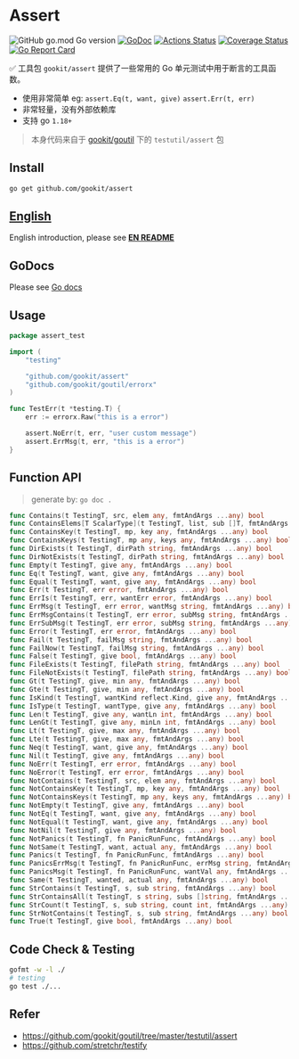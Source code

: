 # Assert

![GitHub go.mod Go version](https://img.shields.io/github/go-mod/go-version/gookit/assert?style=flat-square)
[![GoDoc](https://godoc.org/github.com/gookit/assert?status.svg)](https://pkg.go.dev/github.com/gookit/assert)
[![Actions Status](https://github.com/gookit/assert/workflows/Unit-Tests/badge.svg)](https://github.com/gookit/assert/actions)
[![Coverage Status](https://coveralls.io/repos/github/gookit/assert/badge.svg?branch=master)](https://coveralls.io/github/gookit/assert?branch=master)
[![Go Report Card](https://goreportcard.com/badge/github.com/gookit/assert)](https://goreportcard.com/report/github.com/gookit/assert)

✅ 工具包 `gookit/assert` 提供了一些常用的 Go 单元测试中用于断言的工具函数。

- 使用非常简单 eg: `assert.Eq(t, want, give)` `assert.Err(t, err)`
- 非常轻量，没有外部依赖库
- 支持 go `1.18+`

> 本身代码来自于 [gookit/goutil](https://github.com/gookit/goutil) 下的 `testutil/assert` 包

## Install

```bash
go get github.com/gookit/assert
```

## [English](README.md)

English introduction, please see **[EN README](README.md)**

## GoDocs

Please see [Go docs](https://pkg.go.dev/github.com/gookit/assert)

## Usage

```go
package assert_test

import (
	"testing"

	"github.com/gookit/assert"
	"github.com/gookit/goutil/errorx"
)

func TestErr(t *testing.T) {
	err := errorx.Raw("this is a error")

	assert.NoErr(t, err, "user custom message")
	assert.ErrMsg(t, err, "this is a error")
}
```

## Function API

> generate by: `go doc .`

```go
func Contains(t TestingT, src, elem any, fmtAndArgs ...any) bool
func ContainsElems[T ScalarType](t TestingT, list, sub []T, fmtAndArgs ...any) bool
func ContainsKey(t TestingT, mp, key any, fmtAndArgs ...any) bool
func ContainsKeys(t TestingT, mp any, keys any, fmtAndArgs ...any) bool
func DirExists(t TestingT, dirPath string, fmtAndArgs ...any) bool
func DirNotExists(t TestingT, dirPath string, fmtAndArgs ...any) bool
func Empty(t TestingT, give any, fmtAndArgs ...any) bool
func Eq(t TestingT, want, give any, fmtAndArgs ...any) bool
func Equal(t TestingT, want, give any, fmtAndArgs ...any) bool
func Err(t TestingT, err error, fmtAndArgs ...any) bool
func ErrIs(t TestingT, err, wantErr error, fmtAndArgs ...any) bool
func ErrMsg(t TestingT, err error, wantMsg string, fmtAndArgs ...any) bool
func ErrMsgContains(t TestingT, err error, subMsg string, fmtAndArgs ...any) bool
func ErrSubMsg(t TestingT, err error, subMsg string, fmtAndArgs ...any) bool
func Error(t TestingT, err error, fmtAndArgs ...any) bool
func Fail(t TestingT, failMsg string, fmtAndArgs ...any) bool
func FailNow(t TestingT, failMsg string, fmtAndArgs ...any) bool
func False(t TestingT, give bool, fmtAndArgs ...any) bool
func FileExists(t TestingT, filePath string, fmtAndArgs ...any) bool
func FileNotExists(t TestingT, filePath string, fmtAndArgs ...any) bool
func Gt(t TestingT, give, min any, fmtAndArgs ...any) bool
func Gte(t TestingT, give, min any, fmtAndArgs ...any) bool
func IsKind(t TestingT, wantKind reflect.Kind, give any, fmtAndArgs ...any) bool
func IsType(t TestingT, wantType, give any, fmtAndArgs ...any) bool
func Len(t TestingT, give any, wantLn int, fmtAndArgs ...any) bool
func LenGt(t TestingT, give any, minLn int, fmtAndArgs ...any) bool
func Lt(t TestingT, give, max any, fmtAndArgs ...any) bool
func Lte(t TestingT, give, max any, fmtAndArgs ...any) bool
func Neq(t TestingT, want, give any, fmtAndArgs ...any) bool
func Nil(t TestingT, give any, fmtAndArgs ...any) bool
func NoErr(t TestingT, err error, fmtAndArgs ...any) bool
func NoError(t TestingT, err error, fmtAndArgs ...any) bool
func NotContains(t TestingT, src, elem any, fmtAndArgs ...any) bool
func NotContainsKey(t TestingT, mp, key any, fmtAndArgs ...any) bool
func NotContainsKeys(t TestingT, mp any, keys any, fmtAndArgs ...any) bool
func NotEmpty(t TestingT, give any, fmtAndArgs ...any) bool
func NotEq(t TestingT, want, give any, fmtAndArgs ...any) bool
func NotEqual(t TestingT, want, give any, fmtAndArgs ...any) bool
func NotNil(t TestingT, give any, fmtAndArgs ...any) bool
func NotPanics(t TestingT, fn PanicRunFunc, fmtAndArgs ...any) bool
func NotSame(t TestingT, want, actual any, fmtAndArgs ...any) bool
func Panics(t TestingT, fn PanicRunFunc, fmtAndArgs ...any) bool
func PanicsErrMsg(t TestingT, fn PanicRunFunc, errMsg string, fmtAndArgs ...any) bool
func PanicsMsg(t TestingT, fn PanicRunFunc, wantVal any, fmtAndArgs ...any) bool
func Same(t TestingT, wanted, actual any, fmtAndArgs ...any) bool
func StrContains(t TestingT, s, sub string, fmtAndArgs ...any) bool
func StrContainsAll(t TestingT, s string, subs []string, fmtAndArgs ...any) bool
func StrCount(t TestingT, s, sub string, count int, fmtAndArgs ...any) bool
func StrNotContains(t TestingT, s, sub string, fmtAndArgs ...any) bool
func True(t TestingT, give bool, fmtAndArgs ...any) bool
```

## Code Check & Testing

```bash
gofmt -w -l ./
# testing
go test ./...
```

## Refer

- https://github.com/gookit/goutil/tree/master/testutil/assert
- https://github.com/stretchr/testify